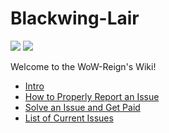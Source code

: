 # Blackwing-Lair
![](https://imgur.com/yG0f6qT.png)
![](https://imgur.com/TULGA3f.png)

Welcome to the WoW-Reign's Wiki!

* [Intro](https://github.com/WoWManiaUK/Blackwing-Lair/wiki/Intro)
* [How to Properly Report an Issue](https://github.com/WoWManiaUK/Blackwing-Lair/wiki/How-to-Properly-Report-an-Issue)
* [Solve an Issue and Get Paid](https://github.com/WoWManiaUK/Blackwing-Lair/wiki/Solve-an-Issue-and-get-Paid)
* [List of Current Issues](https://github.com/wowmaniauk/Blackwing-Lair/issues)
